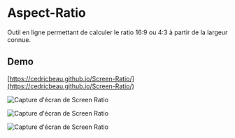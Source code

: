 # Aspect-Ratio

Outil en ligne permettant de calculer le ratio 16:9 ou 4:3 à partir de la largeur connue.

## Demo

[https://cedricbeau.github.io/Screen-Ratio/](https://cedricbeau.github.io/Screen-Ratio/)

![Capture d'écran de Screen Ratio]( https://github.com/cedricbeau/Screen-Ratio/blob/master/screen-screen-ratio-01.png "Capture d'écran de Screen Ratio")

![Capture d'écran de Screen Ratio]( https://github.com/cedricbeau/Screen-Ratio/blob/master/screen-screen-ratio-02.png "Capture d'écran de Screen Ratio")

![Capture d'écran de Screen Ratio]( https://github.com/cedricbeau/Screen-Ratio/blob/master/screen-screen-ratio-03.png "Capture d'écran de Screen Ratio")

